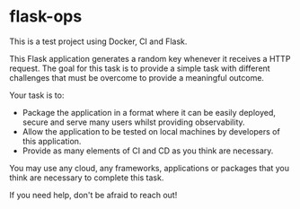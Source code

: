 # flask-ops
This is a test project using Docker, CI and Flask.

This Flask application generates a random key whenever it receives a HTTP request. The goal for this task is to provide a simple task with different challenges that must be overcome to provide a meaningful outcome.

Your task is to:

- Package the application in a format where it can be easily deployed, secure and serve many users whilst providing observability.
- Allow the application to be tested on local machines by developers of this application.
- Provide as many elements of CI and CD as you think are necessary.

You may use any cloud, any frameworks, applications or packages that you think are necessary to complete this task.

If you need help, don't be afraid to reach out!
